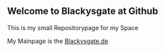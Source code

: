## Welcome to Blackysgate at Github

This is my small Repositorypage for my Space

My Mainpage is the [Blackysgate.de](Blackysgate.de_)

